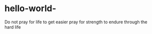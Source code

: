 # hello-world-
Do not pray for life to get easier pray for strength to endure through the hard life
